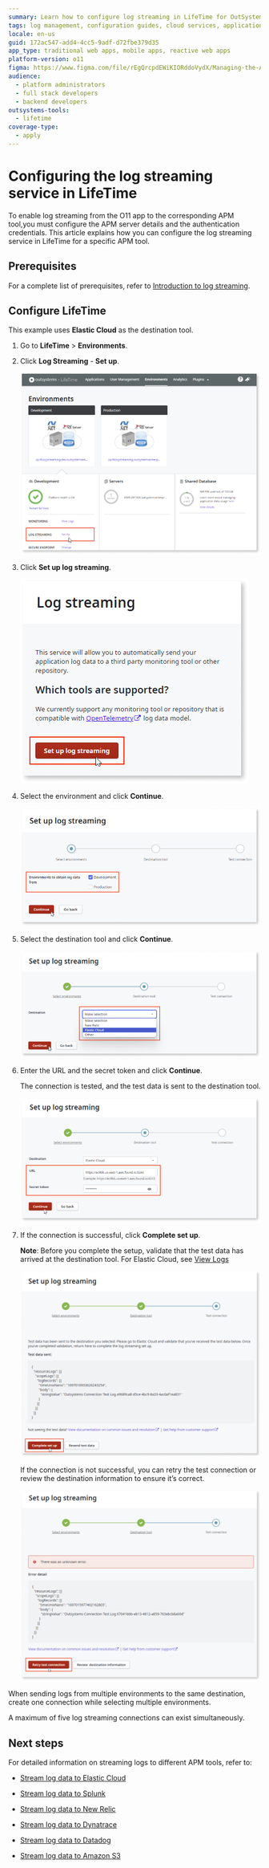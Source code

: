 ```yaml
---
summary: Learn how to configure log streaming in LifeTime for OutSystems 11 (O11) using Elastic Cloud as the destination tool.
tags: log management, configuration guides, cloud services, application monitoring, user permissions
locale: en-us
guid: 172ac547-add4-4cc5-9adf-d72fbe379d35
app_type: traditional web apps, mobile apps, reactive web apps
platform-version: o11
figma: https://www.figma.com/file/rEgQrcpdEWiKIORddoVydX/Managing-the-Applications-Lifecycle?type=design&node-id=3139%3A323&mode=design&t=IIMVc2WTi7UxHv00-1
audience:
  - platform administrators
  - full stack developers
  - backend developers
outsystems-tools:
  - lifetime
coverage-type:
  - apply
---
```


# Configuring the log streaming service in LifeTime

To enable log streaming from the O11 app to the corresponding APM tool,you must configure the APM server details and the authentication credentials. This article explains how you can configure the log streaming service in LifeTime for a specific APM tool.

## Prerequisites

For a complete list of prerequisites, refer to [Introduction to log streaming](intro.md#prerequisites).

## Configure LifeTime

This example uses **Elastic Cloud** as the destination tool.

1. Go to **LifeTime** > **Environments**.

1. Click **Log Streaming** - **Set up**.

    ![Screenshot of the LifeTime Log Streaming setup page](images/log-streaming-setup-lt.png "LifeTime Log Streaming Setup")

1. Click **Set up log streaming**.

    ![Screenshot showing the 'Set up log streaming' button in LifeTime](images/log-streaming-setupservice-lt.png "Initiating Log Streaming Setup")

1. Select the environment and click **Continue**.

    ![Screenshot of environment selection for log streaming in LifeTime](images/log-streaming-environment-lt.png "Selecting Environment for Log Streaming")

1. Select the destination tool and click **Continue**. 

    ![Screenshot of destination tool selection for log streaming in LifeTime](images/log-streaming-destination-lt.png "Choosing Destination Tool for Log Streaming")

1. Enter the URL and the secret token and click **Continue**.
    
    The connection is tested, and the test data is sent to the destination tool.
    
    ![Screenshot of Elastic Cloud configuration fields for log streaming in LifeTime](images/log-streaming-elastic-lt.png "Configuring Elastic Cloud as Log Streaming Destination")


1. If the connection is successful, click **Complete set up**.

    **Note**: Before you complete the setup, validate that the test data has arrived at the destination tool.  For Elastic Cloud, see [View Logs](elastic.md#view-logs)

    ![Screenshot indicating a successful log streaming connection in LifeTime](images/log-streaming-successfulconnection-lt.png "Successful Log Streaming Connection")
       
    If the connection is not successful, you can retry the test connection or review the destination information to ensure it’s correct.

    ![Screenshot showing a failed log streaming connection with retry option in LifeTime](images/log-streaming-failedconnection-lt.png "Failed Log Streaming Connection")

<div class="info" markdown="1">
    
When sending logs from multiple environments to the same destination, create one connection while selecting multiple environments.

A maximum of five log streaming connections can exist simultaneously.

</div>

## Next steps

For detailed information on streaming logs to different APM tools, refer to:

* [Stream log data to Elastic Cloud](elastic.md)

* [Stream log data to Splunk](splunk.md)

* [Stream log data to New Relic](new-relic.md)

* [Stream log data to Dynatrace](dynatrace.md)

* [Stream log data to Datadog](datadog.md)

* [Stream log data to Amazon S3](amazon-s3.md)
